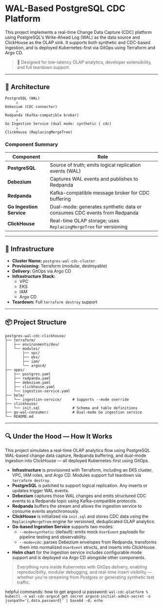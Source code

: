 # WAL-Based PostgreSQL CDC Platform

This project implements a real-time Change Data Capture (CDC) platform using PostgreSQL's Write-Ahead Log (WAL) as the data source and ClickHouse as the OLAP sink. It supports both synthetic and CDC-based ingestion, and is deployed Kubernetes-first via GitOps using Terraform and Argo CD.

> 🚀 Designed for low-latency OLAP analytics, developer extensibility, and full teardown support.

---

## 🧱 Architecture

```
PostgreSQL (WAL)
     ↓
Debezium (CDC connector)
     ↓
Redpanda (Kafka-compatible broker)
     ↓
Go Ingestion Service (dual mode: synthetic | cdc)
     ↓
ClickHouse (ReplacingMergeTree)
```

### Component Summary

| Component             | Role                                                                 |
|----------------------|----------------------------------------------------------------------|
| **PostgreSQL**        | Source of truth; emits logical replication events (WAL)             |
| **Debezium**          | Captures WAL events and publishes to Redpanda                       |
| **Redpanda**          | Kafka-compatible message broker for CDC buffering                   |
| **Go Ingestion Service** | Dual-mode: generates synthetic data or consumes CDC events from Redpanda |
| **ClickHouse**        | Real-time OLAP storage; uses `ReplacingMergeTree` for versioning    |

---

## 🔧 Infrastructure

- **Cluster Name:** `postgres-wal-cdc-cluster`
- **Provisioning:** Terraform (modular, destroyable)
- **Delivery:** GitOps via Argo CD
- **Infrastructure Stack:**
  - VPC
  - EKS
  - IAM
  - Argo CD
- **Teardown:** Full `terraform destroy` support

---

## 📦 Project Structure

```
postgres-wal-cdc-clickhouse/
├── terraform/
│   ├── environments/dev/
│   └── modules/
│       ├── vpc/
│       ├── eks/
│       ├── iam/
│       └── argocd/
├── apps/
│   ├── postgres.yaml
│   ├── redpanda.yaml
│   ├── debezium.yaml
│   ├── clickhouse.yaml
│   └── ingestion-service.yaml
├── helm/
│   └── ingestion-service/     # Supports --mode override
├── clickhouse/
│   └── init.sql               # Schema and table definitions
├── go-wal-consumer/           # Dual-mode Go ingestion service
└── README.md
```

---

## 🔍 Under the Hood — How It Works

This project simulates a real-time OLAP analytics flow using PostgreSQL WAL-based change data capture, Redpanda buffering, and dual-mode ingestion into ClickHouse — all deployed Kubernetes-first using GitOps.

- **Infrastructure** is provisioned with Terraform, including an EKS cluster, VPC, IAM roles, and Argo CD. Modules support full teardown via `terraform destroy`.
- **PostgreSQL** is patched to support logical replication. Any inserts or updates trigger WAL events.
- **Debezium** captures those WAL changes and emits structured CDC events to a Redpanda topic using Kafka-compatible protocols.
- **Redpanda** buffers the stream and allows the ingestion service to consume events asynchronously.
- **ClickHouse** is initialized via `init.sql` and stores CDC data using the `ReplacingMergeTree` engine for versioned, deduplicated OLAP analytics.
- **Go-based Ingestion Service** supports two modes:
  - `--mode=synthetic` (default): emits mock `UserEvent` payloads for pipeline testing and observability.
  - `--mode=cdc`: parses Debezium envelopes from Redpanda, transforms them into normalized `UserEvent` structs, and inserts into ClickHouse.
- **Helm chart** for the ingestion service includes configurable mode support and is deployed via Argo CD alongside other components.

> Everything runs inside Kubernetes with GitOps delivery, enabling reproducibility, modular debugging, and real-time insert visibility — whether you're streaming from Postgres or generating synthetic test traffic.


helpful commands:
how to get argocd ui password:
```wal-cdc-platform % kubectl -n wal-cdc-argocd get secret argocd-initial-admin-secret -o jsonpath='{.data.password}' | base64 -d; echo```